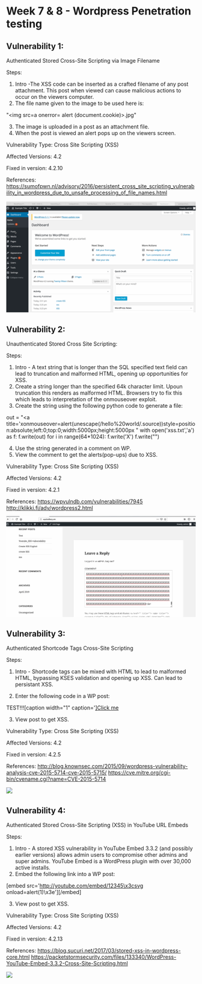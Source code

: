 # Week 7 & 8 - Wordpress Penetration testing

## Vulnerability 1:
Authenticated Stored Cross-Site Scripting via Image Filename

Steps:
1. Intro -The XSS code can be inserted as a crafted filename of any post attachment. This post when viewed can cause malicious actions to occur on the viewers computer.
2. The file name given to the image to be used here is:

"<img src=a onerror= alert (document.cookie)>.jpg"


3. The image is uploaded in a post as an attachment file.
4. When the post is viewed an alert pops up on the viewers screen.

Vulnerability Type:
Cross Site Scripting (XSS)

Affected Versions: 4.2

Fixed in version: 4.2.10

References: 
https://sumofpwn.nl/advisory/2016/persistent_cross_site_scripting_vulnerability_in_wordpress_due_to_unsafe_processing_of_file_names.html

![](Week_7.gif)

## Vulnerability 2:
Unauthenticated Stored Cross Site Scripting:

Steps:
1. Intro - A text string that is longer than the SQL specified text field can lead to truncation and malformed HTML, opening up opportunities for XSS.
2. Create a string longer than the specified 64k character limit. Upoun truncation this renders as malformed HTML. Browsers try to fix this which leads to interpretation of the onmouseover exploit.
3. Create the string using the following python code to generate a file:


out = "<a title='xonmouseover=alert(unescape(/hello%20world/.source))style=position:absolute;left:0;top:0;width:5000px;height:5000px  "
with open('xss.txt','a') as f:
    f.write(out)
    for i in range(64*1024):
        f.write('X')
    f.write("</a>")


4. Use the string generated in a comment on WP.
5. View the comment to get the alerts(pop-ups) due to XSS.

Vulnerability Type:
Cross Site Scripting (XSS)

Affected Versions: 4.2

Fixed in version: 4.2.1

References:
https://wpvulndb.com/vulnerabilities/7945
http://klikki.fi/adv/wordpress2.html

![](comment_xss.gif)
    
## Vulnerability 3:
Authenticated Shortcode Tags Cross-Site Scripting

Steps:
1. Intro - Shortcode tags can be mixed with HTML to lead to malformed HTML, bypassing KSES validation and opening up XSS. Can lead to persistant XSS.

2. Enter the following code in a WP post:


TEST!!![caption width="1" caption='<a href="' ">]</a><a href="http://<span></span>onMouseOver='alert(1)'">Click me</a >


3. View post to get XSS.

Vulnerability Type: Cross Site Scripting (XSS)

Affected Versions: 4.2

Fixed in version: 4.2.5

References: 
http://blog.knownsec.com/2015/09/wordpress-vulnerability-analysis-cve-2015-5714-cve-2015-5715/
https://cve.mitre.org/cgi-bin/cvename.cgi?name=CVE-2015-5714

![](authenticated_shortcode_tage_xss.gif)

## Vulnerability 4:
Authenticated Stored Cross-Site Scripting (XSS) in YouTube URL Embeds

Steps:
1. Intro - A stored XSS vulnerability in YouTube Embed 3.3.2 (and possibly earlier versions) allows admin users to compromise other admins and super admins. YouTube Embed is a WordPress plugin with over 30,000 active installs.
2. Embed the following link into a WP post: 

[embed src='http://youtube.com/embed/12345\x3csvg onload=alert(1)\x3e'][/embed]


3. View post to get XSS.

Vulnerability Type: Cross Site Scripting (XSS)

Affected Versions: 4.2

Fixed in version: 4.2.13

References: https://blog.sucuri.net/2017/03/stored-xss-in-wordpress-core.html
https://packetstormsecurity.com/files/133340/WordPress-YouTube-Embed-3.3.2-Cross-Site-Scripting.html

![](youtube_embed_xss.gif)
